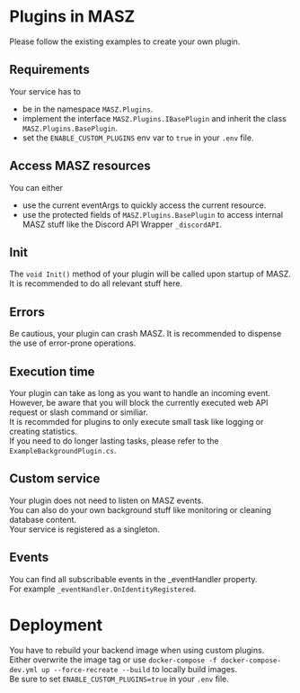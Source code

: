 # Plugins in MASZ

Please follow the existing examples to create your own plugin.

## Requirements

Your service has to

- be in the namespace `MASZ.Plugins`.
- implement the interface `MASZ.Plugins.IBasePlugin` and inherit the class `MASZ.Plugins.BasePlugin`.
- set the `ENABLE_CUSTOM_PLUGINS` env var to `true` in your `.env` file.

## Access MASZ resources

You can either

- use the current eventArgs to quickly access the current resource.
- use the protected fields of `MASZ.Plugins.BasePlugin` to access internal MASZ stuff like the Discord API Wrapper `_discordAPI`.

## Init

The `void Init()` method of your plugin will be called upon startup of MASZ.\
It is recommended to do all relevant stuff here.

## Errors

Be cautious, your plugin can crash MASZ. It is recommended to dispense the use of error-prone operations.

## Execution time

Your plugin can take as long as you want to handle an incoming event.\
However, be aware that you will block the currently executed web API request or slash command or similiar.\
It is recommded for plugins to only execute small task like logging or creating statistics.\
If you need to do longer lasting tasks, please refer to the `ExampleBackgroundPlugin.cs`.

## Custom service

Your plugin does not need to listen on MASZ events.\
You can also do your own background stuff like monitoring or cleaning database content.\
Your service is registered as a singleton.

## Events

You can find all subscribable events in the _eventHandler property.\
For example `_eventHandler.OnIdentityRegistered`.

# Deployment

You have to rebuild your backend image when using custom plugins.\
Either overwrite the image tag or use `docker-compose -f docker-compose-dev.yml up --force-recreate --build` to locally build images.\
Be sure to set `ENABLE_CUSTOM_PLUGINS=true` in your `.env` file.
